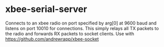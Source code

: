 # xbee-serial-server

Connects to an xbee radio on port specified by arg[0] at 9600 baud and listens on port 10010 for connections. This simply relays all TX packets to the radio and forwards RX packets to socket clients. Use with https://github.com/andrewrapp/xbee-socket
